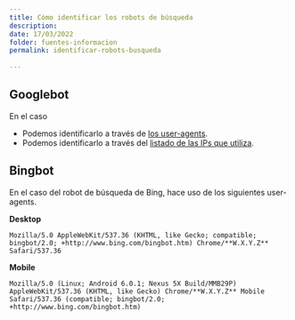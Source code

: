 ```yaml
---
title: Cómo identificar los robots de búsqueda
description: 
date: 17/03/2022
folder: fuentes-informacion
permalink: identificar-robots-busqueda
  
---
```


## Googlebot

En el caso
- Podemos identificarlo a través de [los user-agents](https://developers.google.com/search/docs/advanced/crawling/overview-google-crawlers?hl=es-419&visit_id=637872959116022626-2877013490&rd=1).
- Podemos identificarlo a través del [listado de las IPs que utiliza](https://developers.google.com/search/apis/ipranges/googlebot.json?hl=es-419).

## Bingbot

En el caso del robot de búsqueda de Bing, hace uso de los siguientes user-agents.

**Desktop**  
  
`Mozilla/5.0 AppleWebKit/537.36 (KHTML, like Gecko; compatible; bingbot/2.0; +http://www.bing.com/bingbot.htm) Chrome/**W.X.Y.Z** Safari/537.36`  
  
**Mobile**

`Mozilla/5.0 (Linux; Android 6.0.1; Nexus 5X Build/MMB29P) AppleWebKit/537.36 (KHTML, like Gecko) Chrome/**W.X.Y.Z** Mobile Safari/537.36 (compatible; bingbot/2.0; +http://www.bing.com/bingbot.htm)`
<!--stackedit_data:
eyJoaXN0b3J5IjpbMjE0ODM3MjY1XX0=
-->